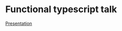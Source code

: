 # Functional typescript talk

[Presentation](https://docs.google.com/presentation/d/1sT_BLAU4HpWrWEce3R_t6IeO6yEzEAMrWh6aj-70ekM/edit?usp=sharing)